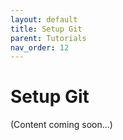 ```yaml
---
layout: default
title: Setup Git
parent: Tutorials
nav_order: 12
---
```


# Setup Git

(Content coming soon...)
